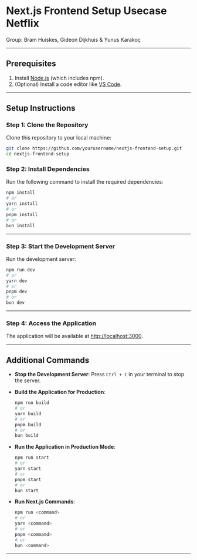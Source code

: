 # Next.js Frontend Setup Usecase Netflix

Group: Bram Huiskes, Gideon Dijkhuis & Yunus Karakoç

---

## **Prerequisites**

1. Install [Node.js](https://nodejs.org/) (which includes npm).
2. (Optional) Install a code editor like [VS Code](https://code.visualstudio.com/).

---

## **Setup Instructions**

### **Step 1: Clone the Repository**

Clone this repository to your local machine:

```bash
git clone https://github.com/yourusername/nextjs-frontend-setup.git
cd nextjs-frontend-setup
```

### **Step 2: Install Dependencies**

Run the following command to install the required dependencies:

```bash
npm install
# or
yarn install
# or
pnpm install
# or
bun install
```

---

### **Step 3: Start the Development Server**

Run the development server:

```bash
npm run dev
# or
yarn dev
# or
pnpm dev
# or
bun dev
```

---

### **Step 4: Access the Application**

The application will be available at [http://localhost:3000](http://localhost:3000).

---

## **Additional Commands**

- **Stop the Development Server**:
  Press `Ctrl + C` in your terminal to stop the server.

- **Build the Application for Production**:
  ```bash
  npm run build
  # or
  yarn build
  # or
  pnpm build
  # or
  bun build
  ```

- **Run the Application in Production Mode**:
  ```bash
  npm run start
  # or
  yarn start
  # or
  pnpm start
  # or
  bun start
  ```

- **Run Next.js Commands**:
  ```bash
  npm run <command>
  # or
  yarn <command>
  # or
  pnpm <command>
  # or
  bun <command>
  ```

--- 
